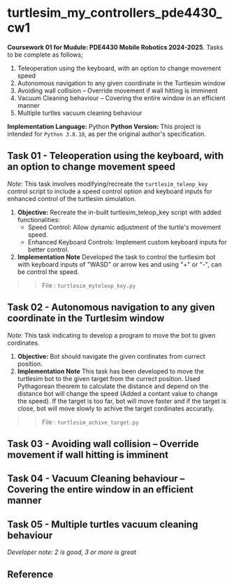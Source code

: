 # turtlesim_my_controllers_pde4430_cw1

**Coursework 01 for Mudule: PDE4430 Mobile Robotics 2024-2025**. Tasks to be complete as follows;
1. Teleoperation using the keyboard, with an option to change movement speed  
2. Autonomous navigation to any given coordinate in the Turtlesim window 
3. Avoiding wall collision – Override movement if wall hitting is imminent
4. Vacuum Cleaning behaviour – Covering the entire window in an efficient manner 
5. Multiple turtles vacuum cleaning behaviour 

**Implementation Language:** Python
**Python Version:** This project is intended for `Python 3.8.10`, as per the original author's specification.

## Task 01 - Teleoperation using the keyboard, with an option to change movement speed  

*Note:* This task involves modifying/recreate the `turtlesim_teleop_key` control script to include a speed control option and keyboard inputs for enhanced control of the turtlesim simulation.

1. **Objective:** Recreate the in-built turtlesim_teleop_key script with added functionalities:
    - Speed Control: Allow dynamic adjustment of the turtle's movement speed.   
    - Enhanced Keyboard Controls: Implement custom keyboard inputs for better control.
2. **Implementation Note** Developed the task to control the turtlesim bot with keyboard inputs of "WASD" or arrow kes and using "+" or "-", can be control the speed.

>> File : `turtlesim_myteleop_key.py`


## Task 02 - Autonomous navigation to any given coordinate in the Turtlesim window 

*Note:* This task indicating to develop a program to move the bot to given cordinates.

1. **Objective:** Bot should navigate the given cordinates from currect position.
2. **Implementation Note** This task has been developed to move the turtlesim bot to the given target from the currect position. Used Pythagorean theorem to calculate the distance and depend on the distance bot will change the speed (Added a contant value to change the speed). If the target is too far, bot will move faster and if the target is close, bot will move slowly to achive the target cordinates accuratly.

>> File : `turtlesim_achive_target.py`


## Task 03 - Avoiding wall collision – Override movement if wall hitting is imminent 

## Task 04 - Vacuum Cleaning behaviour – Covering the entire window in an efficient manner 

## Task 05 - Multiple turtles vacuum cleaning behaviour

*Developer note: 2 is good, 3 or more is great* 

## Reference





